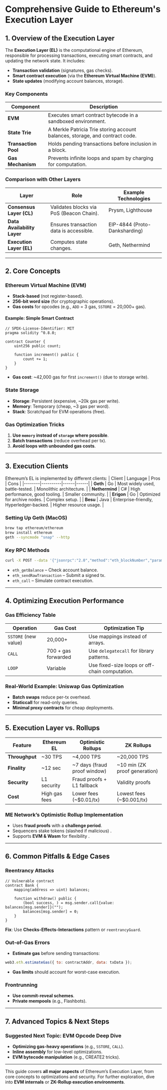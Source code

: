 # **Comprehensive Guide to Ethereum's Execution Layer**

## **1. Overview of the Execution Layer**
The **Execution Layer (EL)** is the computational engine of Ethereum, responsible for processing transactions, executing smart contracts, and updating the network state. It includes:
- **Transaction validation** (signatures, gas checks).
- **Smart contract execution** (via the **Ethereum Virtual Machine (EVM)**).
- **State updates** (modifying account balances, storage).

### **Key Components**
| Component | Description |
|-----------|-------------|
| **EVM** | Executes smart contract bytecode in a sandboxed environment. |
| **State Trie** | A Merkle Patricia Trie storing account balances, storage, and contract code. |
| **Transaction Pool** | Holds pending transactions before inclusion in a block. |
| **Gas Mechanism** | Prevents infinite loops and spam by charging for computation. |

### **Comparison with Other Layers**
| Layer | Role | Example Technologies |
|-------|------|----------------------|
| **Consensus Layer (CL)** | Validates blocks via PoS (Beacon Chain). | Prysm, Lighthouse |
| **Data Availability Layer** | Ensures transaction data is accessible. | EIP-4844 (Proto-Danksharding) |
| **Execution Layer (EL)** | Computes state changes. | Geth, Nethermind |

---

## **2. Core Concepts**
### **Ethereum Virtual Machine (EVM)**
- **Stack-based** (not register-based).
- **256-bit word size** (for cryptographic operations).
- **Gas costs** for opcodes (e.g., `ADD` = 3 gas, `SSTORE` = 20,000+ gas).

#### **Example: Simple Smart Contract**
```solidity
// SPDX-License-Identifier: MIT
pragma solidity ^0.8.0;

contract Counter {
    uint256 public count;

    function increment() public {
        count += 1;
    }
}
```
- **Gas cost**: ~42,000 gas for first `increment()` (due to storage write).

### **State Storage**
- **Storage**: Persistent (expensive, ~20k gas per write).
- **Memory**: Temporary (cheap, ~3 gas per word).
- **Stack**: Scratchpad for EVM operations (free).

### **Gas Optimization Tricks**
1. **Use `memory` instead of `storage` where possible**.
2. **Batch transactions** (reduce overhead per tx).
3. **Avoid loops with unbounded gas costs**.

---

## **3. Execution Clients**
Ethereum’s EL is implemented by different clients:
| Client | Language | Pros | Cons |
|--------|----------|------|------|
| **Geth** | Go | Most widely used, battle-tested. | Monolithic architecture. |
| **Nethermind** | C# | High performance, good tooling. | Smaller community. |
| **Erigon** | Go | Optimized for archive nodes. | Complex setup. |
| **Besu** | Java | Enterprise-friendly, Hyperledger-backed. | Higher resource usage. |

### **Setting Up Geth (MacOS)**
```bash
brew tap ethereum/ethereum
brew install ethereum
geth --syncmode "snap" --http
```

### **Key RPC Methods**
```bash
curl -X POST --data '{"jsonrpc":"2.0","method":"eth_blockNumber","params":[],"id":1}' http://localhost:8545
```
- `eth_getBalance` – Check account balance.
- `eth_sendRawTransaction` – Submit a signed tx.
- `eth_call` – Simulate contract execution.

---

## **4. Optimizing Execution Performance**
### **Gas Efficiency Table**
| Operation | Gas Cost | Optimization Tip |
|-----------|----------|------------------|
| `SSTORE` (new value) | 20,000+ | Use mappings instead of arrays. |
| `CALL` | 700 + gas forwarded | Use `delegatecall` for library patterns. |
| `LOOP` | Variable | Use fixed-size loops or off-chain computation. |

### **Real-World Example: Uniswap Gas Optimization**
- **Batch swaps** reduce per-tx overhead.
- **Staticcall** for read-only queries.
- **Minimal proxy contracts** for cheap deployments.

---

## **5. Execution Layer vs. Rollups**
| Feature | Ethereum EL | Optimistic Rollups | ZK Rollups |
|---------|------------|-------------------|-----------|
| **Throughput** | ~30 TPS | ~4,000 TPS | ~20,000 TPS |
| **Finality** | ~12 sec | ~7 days (fraud proof window) | ~10 min (ZK proof generation) |
| **Security** | L1 security | Fraud proofs + L1 fallback | Validity proofs |
| **Cost** | High gas fees | Lower fees (~$0.01/tx) | Lowest fees (~$0.001/tx) |

### **ME Network’s Optimistic Rollup Implementation**
- Uses **fraud proofs** with a **challenge period**.
- Sequencers stake tokens (slashed if malicious) .
- Supports **EVM & Wasm** for flexibility .

---

## **6. Common Pitfalls & Edge Cases**
### **Reentrancy Attacks**
```solidity
// Vulnerable contract
contract Bank {
    mapping(address => uint) balances;
    
    function withdraw() public {
        (bool success, ) = msg.sender.call{value: balances[msg.sender]}("");
        balances[msg.sender] = 0;
    }
}
```
**Fix**: Use **Checks-Effects-Interactions** pattern or `reentrancyGuard`.

### **Out-of-Gas Errors**
- **Estimate gas** before sending transactions:
```javascript
web3.eth.estimateGas({ to: contractAddr, data: txData });
```
- **Gas limits** should account for worst-case execution.

### **Frontrunning**
- **Use commit-reveal schemes**.
- **Private mempools** (e.g., Flashbots).

---

## **7. Advanced Topics & Next Steps**
### **Suggested Next Topic: EVM Opcode Deep Dive**
- **Optimizing gas-heavy operations** (e.g., `SSTORE`, `CALL`).
- **Inline assembly** for low-level optimizations.
- **EVM bytecode manipulation** (e.g., CREATE2 tricks).

---

This guide covers **all major aspects** of Ethereum’s Execution Layer, from core concepts to optimizations and security. For further exploration, dive into **EVM internals** or **ZK-Rollup execution environments**.